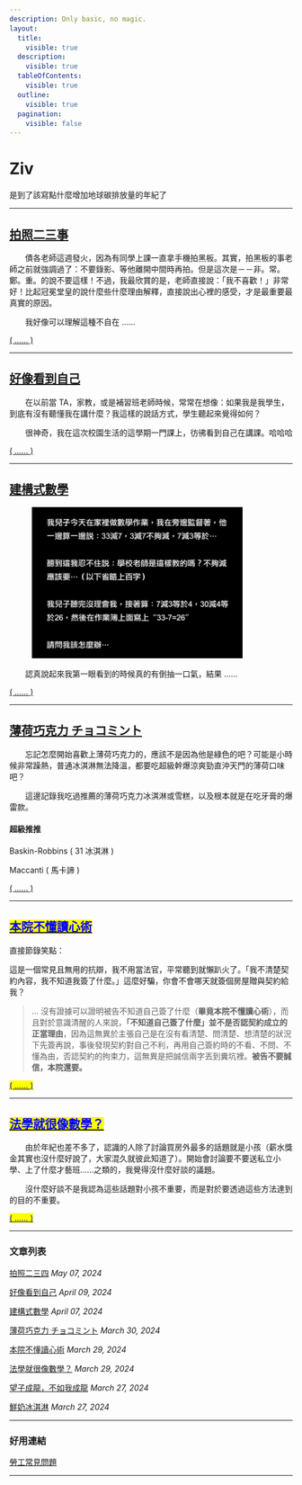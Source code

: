 ```yaml
---
description: Only basic, no magic.
layout:
  title:
    visible: true
  description:
    visible: true
  tableOfContents:
    visible: true
  outline:
    visible: true
  pagination:
    visible: false
---
```


# Ziv

是到了該寫點什麼增加地球碳排放量的年紀了



***

## [拍照二三事](fa-xue-yuan-sheng-huo-shi-lu/xue-xiao-sheng-huo/pai-zhao-er-san-shi.md)



　　債各老師這週發火，因為有同學上課一直拿手機拍黑板。其實，拍黑板的事老師之前就強調過了：不要錄影、等他離開中間時再拍。但是這次是－－非。常。鄭。重。的說不要這樣！不過，我最欣賞的是，老師直接說：「我不喜歡！」非常好！比起冠冕堂皇的說什麼些什麼理由解釋，直接說出心裡的感受，才是最重要最真實的原因。

　　我好像可以理解這種不自在 ……

[( …… )](fa-xue-yuan-sheng-huo-shi-lu/xue-xiao-sheng-huo/pai-zhao-er-san-shi.md)

***

## [好像看到自己](fa-xue-yuan-sheng-huo-shi-lu/xue-xiao-sheng-huo/hao-xiang-kan-dao-zi-ji.md)



　　在以前當 TA，家教，或是補習班老師時候，常常在想像：如果我是我學生，到底有沒有聽懂我在講什麼？我這樣的說話方式，學生聽起來覺得如何？

　　很神奇，我在這次校園生活的這學期一門課上，彷彿看到自己在講課。哈哈哈

[( ...... )](fa-xue-yuan-sheng-huo-shi-lu/xue-xiao-sheng-huo/hao-xiang-kan-dao-zi-ji.md)

***

## [建構式數學](wo-bu-hui-jiao-xiao-hai/jiao-shu-xue/jian-gou-shi-shu-xue.md)

<figure><img src=".gitbook/assets/reform_mathematics_minus.JPG" alt="" width="375"><figcaption></figcaption></figure>

　　認真說起來我第一眼看到的時候真的有倒抽一口氣，結果 ......

[( ...... )](wo-bu-hui-jiao-xiao-hai/jiao-shu-xue/jian-gou-shi-shu-xue.md)

***

## [薄荷巧克力 チョコミント](zan-zan-hao-wu/chi-chi-he-he/chokominto.md)



　　忘記怎麼開始喜歡上薄荷巧克力的，應該不是因為他是綠色的吧？可能是小時候非常躁熱，普通冰淇淋無法降溫，都要吃超級幹爆涼爽勁直沖天門的薄荷口味吧？

　　這邊記錄我吃過推薦的薄荷巧克力冰淇淋或雪糕，以及根本就是在吃牙膏的爆雷款。

#### 超級推推 <a href="#chao-ji-tui-tui" id="chao-ji-tui-tui"></a>

Baskin-Robbins ( 31 冰淇淋 )

Maccanti ( 馬卡諦 )

[( ...... )](zan-zan-hao-wu/chi-chi-he-he/chokominto.md)

***

## [<mark style="color:blue;">本院不懂讀心術</mark>](hao-hao-xiao-de-pan-jue-shu/min-shi/ben-yuan-bu-dong-du-xin-shu.md)



直接節錄笑點：

這是一個常見且無用的抗辯，我不用當法官，平常聽到就懶趴火了。「我不清楚契約內容，我不知道我簽了什麼。」這麼好騙，你會不會哪天就簽個房屋贈與契約給我？

> ... 沒有證據可以證明被告不知道自己簽了什麼（**畢竟本院不懂讀心術**），而且對於意識清醒的人來說，**「不知道自己簽了什麼」並不是否認契約成立的正當理由**，因為這無異於主張自己是在沒有看清楚、問清楚、想清楚的狀況下先簽再說，事後發現契約對自己不利，再用自己簽約時的不看、不問、不懂為由，否認契約的拘束力，這無異是把誠信兩字丟到糞坑裡。**被告不要誠信，本院還要。**

[<mark style="color:blue;">( ...... )</mark>](hao-hao-xiao-de-pan-jue-shu/min-shi/ben-yuan-bu-dong-du-xin-shu.md)

***

## [<mark style="color:blue;">法學就很像數學？</mark>](ji-guang-pian-yu/xin-de-jiao-la/fa-xue-jiu-hen-xiang-shu-xue.md)



　　由於年紀也差不多了，認識的人除了討論買房外最多的話題就是小孩（薪水獎金其實也沒什麼好說了，大家混久就彼此知道了）。開始會討論要不要送私立小學、上了什麼才藝班……之類的，我覺得沒什麼好談的議題。

　　沒什麼好談不是我認為這些話題對小孩不重要，而是對於要透過這些方法達到的目的不重要。

[<mark style="color:blue;">( ...... )</mark>](ji-guang-pian-yu/xin-de-jiao-la/fa-xue-jiu-hen-xiang-shu-xue.md)

***

### 文章列表

[拍照二三四](fa-xue-yuan-sheng-huo-shi-lu/xue-xiao-sheng-huo/pai-zhao-er-san-shi.md) _May 07, 2024_

[好像看到自己](fa-xue-yuan-sheng-huo-shi-lu/xue-xiao-sheng-huo/hao-xiang-kan-dao-zi-ji.md) _April 09, 2024_

[建構式數學](wo-bu-hui-jiao-xiao-hai/jiao-shu-xue/jian-gou-shi-shu-xue.md) _April 07, 2024_

[薄荷巧克力 チョコミント](zan-zan-hao-wu/chi-chi-he-he/chokominto.md) _March 30, 2024_

[本院不懂讀心術](hao-hao-xiao-de-pan-jue-shu/min-shi/ben-yuan-bu-dong-du-xin-shu.md) _March 29, 2024_

[法學就很像數學？](ji-guang-pian-yu/xin-de-jiao-la/fa-xue-jiu-hen-xiang-shu-xue.md) _March 29, 2024_

[望子成龍，不如我成龍](wo-bu-hui-jiao-xiao-hai/guan-cha-ti-hui/wang-zi-cheng-long-bu-ru-wo-cheng-long.md) _March 27, 2024_

[鮮奶冰淇淋](zan-zan-hao-wu/chi-chi-he-he/xian-nai-bing-qi-lin.md) _March 27, 2024_

***

### 好用連結

[勞工常見問題](https://laborlaw.imziv.tw)

***
